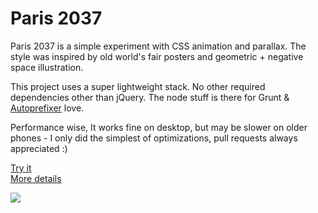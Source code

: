# Paris 2037

Paris 2037 is a simple experiment with CSS animation and parallax. The style was inspired by old world's fair posters and geometric + negative space illustration. 

This project uses a super lightweight stack. No other required dependencies other than jQuery. The node stuff is there for Grunt & [Autoprefixer](http://css-tricks.com/autoprefixer/) love. 

Performance wise, It works fine on desktop, but may be slower on older phones - I only did the simplest of optimizations, pull requests always appreciated :)

[Try it](http://pketh.github.io/paris-2037/ "Alt txt here")<br>
[More details](http://pketh.org/Paris-2037)

<a href="http://paris.comuf.com"><img src="https://dl.dropboxusercontent.com/u/366007/Cargo/paris-thumb.png"></a>

